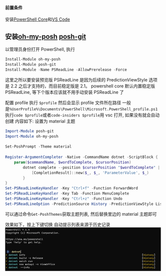 #### 前置条件

安装[PowerShell Core](https://docs.microsoft.com/zh-cn/powershell/scripting/install/installing-powershell)和[VS Code](https://code.visualstudio.com/insiders/#)

## 安装[oh-my-posh](https://ohmyposh.dev/docs/) [posh-git](https://github.com/dahlbyk/posh-git)

以管理员身份打开 PowerShell, 执行

```powershell
Install-Module oh-my-posh
Install-Module posh-git
Install-Module -Name PSReadLine -AllowPrerelease -Force
```

这里之所以要安装预览版 PSReadLine 是因为后续的 PredictionViewStyle 选项是 2.2 之后才支持的，而目前稳定版是 2.1。 powershell core 默认内置稳定版 PSReadLine, 等下个版本应该就不用手动安装 PSReadLine 了

配置 profile
执行 `$profile` 然后会显示 profile 文件所在路径
一般是`%UserProfile%\Documents\PowerShell\Microsoft.PowerShell_profile.ps1`
执行`code $profile`或者`code-insiders $profile`用 vsc 打开, 如果没有就会自动创建
内容如下:
设置为 material 主题

```powershell
Import-Module posh-git
Import-Module oh-my-posh

Set-PoshPrompt -Theme material

Register-ArgumentCompleter -Native -CommandName dotnet -ScriptBlock {
    param($commandName, $wordToComplete, $cursorPosition)
        dotnet complete --position $cursorPosition "$wordToComplete" | ForEach-Object {
            [CompletionResult]::new($_, $_, 'ParameterValue', $_)
        }
}
Set-PSReadLineKeyHandler -Key "Ctrl+f" -Function ForwardWord
Set-PSReadLineKeyHandler -Key Tab -Function MenuComplete
Set-PSReadLineKeyHandler -Key "Ctrl+z" -Function Undo
Set-PSReadLineOption -PredictionSource History -PredictionViewStyle ListView
```

可以通过命令`Get-PoshThemes`获取主题列表, 然后替换里边的 material 主题即可

效果如下，按上下键切换 自动提示列表来源于历史记录
![](images/b27a36c0.webp)
